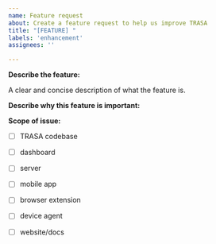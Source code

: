 ```yaml
---
name: Feature request
about: Create a feature request to help us improve TRASA
title: "[FEATURE] "
labels: 'enhancement'
assignees: ''

---
```


**Describe the feature:**

A clear and concise description of what the feature is.

**Describe why this feature is important:**


**Scope of issue:**

- [ ] TRASA codebase
- [ ] dashboard
- [ ] server
- [ ] mobile app
- [ ] browser extension
- [ ] device agent 
- [ ] website/docs



